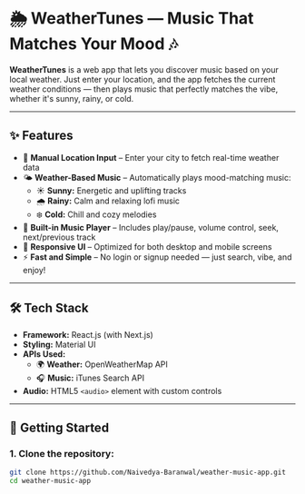 # 🌦️ WeatherTunes — Music That Matches Your Mood 🎶

**WeatherTunes** is a web app that lets you discover music based on your local weather. Just enter your location, and the app fetches the current weather conditions — then plays music that perfectly matches the vibe, whether it's sunny, rainy, or cold.

---

## ✨ Features

- 📍 **Manual Location Input** – Enter your city to fetch real-time weather data
- 🌤️ **Weather-Based Music** – Automatically plays mood-matching music:
  - ☀️ **Sunny:** Energetic and uplifting tracks  
  - 🌧️ **Rainy:** Calm and relaxing lofi music  
  - ❄️ **Cold:** Chill and cozy melodies
- 🎵 **Built-in Music Player** – Includes play/pause, volume control, seek, next/previous track
- 📱 **Responsive UI** – Optimized for both desktop and mobile screens
- ⚡ **Fast and Simple** – No login or signup needed — just search, vibe, and enjoy!

---

## 🛠️ Tech Stack

- **Framework:** React.js (with Next.js)  
- **Styling:** Material UI  
- **APIs Used:**
  - 🌍 **Weather:** OpenWeatherMap API  
  - 🎧 **Music:** iTunes Search API  
- **Audio:** HTML5 `<audio>` element with custom controls

---

## 🚀 Getting Started

### 1. Clone the repository:
```bash
git clone https://github.com/Naivedya-Baranwal/weather-music-app.git
cd weather-music-app
